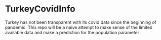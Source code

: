 # TurkeyCovidInfo
Turkey has not been transparent with its covid data since the beginning of pandemic. This repo will be a naive attempt to make sense of the limited available data and make a prediction for the population parameter
